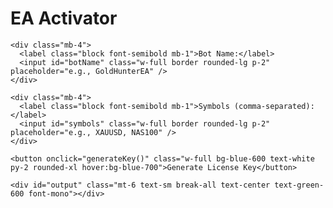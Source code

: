<!DOCTYPE html>
<html lang="en">
<head>
  <meta charset="UTF-8" />
  <meta name="viewport" content="width=device-width, initial-scale=1.0" />
  <title>EA Activator</title>
  <script src="https://cdn.tailwindcss.com"></script>
</head>
<body class="bg-gray-100 min-h-screen flex items-center justify-center">
  <div class="bg-white shadow-xl rounded-2xl p-8 w-full max-w-md">
    <h1 class="text-2xl font-bold mb-6 text-center text-blue-600">EA Activator</h1>

    <div class="mb-4">
      <label class="block font-semibold mb-1">Bot Name:</label>
      <input id="botName" class="w-full border rounded-lg p-2" placeholder="e.g., GoldHunterEA" />
    </div>

    <div class="mb-4">
      <label class="block font-semibold mb-1">Symbols (comma-separated):</label>
      <input id="symbols" class="w-full border rounded-lg p-2" placeholder="e.g., XAUUSD, NAS100" />
    </div>

    <button onclick="generateKey()" class="w-full bg-blue-600 text-white py-2 rounded-xl hover:bg-blue-700">Generate License Key</button>

    <div id="output" class="mt-6 text-sm break-all text-center text-green-600 font-mono"></div>
  </div>

  <script>
    function generateKey() {
      const botName = document.getElementById('botName').value.trim();
      const symbols = document.getElementById('symbols').value.trim();

      if (!botName || !symbols) {
        alert('Please enter both bot name and symbols.');
        return;
      }

      const base = `${botName}:${symbols}`;
      const hash = btoa(unescape(encodeURIComponent(base + Date.now()))).slice(0, 32);

      document.getElementById('output').textContent = `License Key: ${hash}`;
    }
  </script>
</body>
</html>

